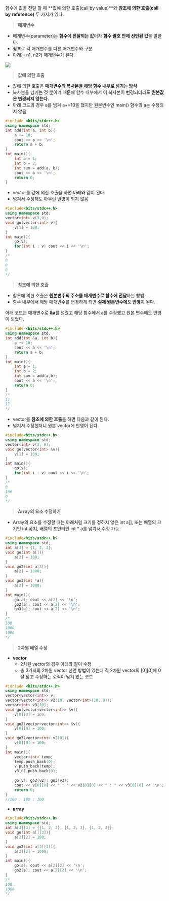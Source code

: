 
함수에 값을 전달 할 때 **값에 의한 호출(call by value)**와 **참조에 의한 호출(call by reference)** 두 가지가 있다.

> **매개변수**

-   매개변수(parameter)는 **함수에 전달되는 값**이자 **함수 괄호 안에 선언된 값**을 말한다.
-   쉼표로 각 매개변수를 다른 매개변수와 구분
-   아래는 n1, n2가 매개변수가 된다.

![](https://blog.kakaocdn.net/dn/ZGCyg/btr0Ht2IAUI/KRhZKy8bZV3v9refu2QQr0/img.png)

> **값에 의한 호출**

-   값에 의한 호출은 **매개변수의 복사본을 해당 함수 내부로 넘기는 방식**
-   복사본을 넘기는 것 뿐이기 때문에 함수 내부에서 이 복사본이 변경되더라도 **원본값은 변경되지 않는다.**
-   아래 코드의 경우 a를 넘겨 a+=10을 했지만 원본변수인 main() 함수의 a는 수정되지 않음

```cpp
#include <bits/stdc++.h>
using namespace std;
int add(int a, int b){
    a += 10;
    cout << a << '\n';
    return a + b;
}
int main(){
	int a = 1;
    int b = 2;
    int sum = add(a, b);
    cout << a << '\n';
    return 0;
}
```

-   vector를 값에 의한 호출을 하면 아래와 같이 된다. 
-   넘겨서 수정해도 아무런 반영이 되지 않음

```cpp
#include<bits/stdc++.h>
using namespace std;
vector<int> v(3,0);
void go(vector<int> v){
	v[1] = 100;
}
int main(){
	go(v);
    for(int i : v) cout << i << '\n';
}
/*
0
0
0
*/
```

> **참조에 의한 호출**

-   참조에 의한 호출은 **원본변수의 주소를 매개변수로 함수에 전달**하는 방법
-   함수 내부에서 해당 매개변수를 변경하게 되면 **실제 원본변수에도 반영**이 된다.

아래 코드는 매개변수로 **&a**를 넘겼고 해당 함수에서 a를 수정했고 원본 변수에도 반영이 되었다.

```cpp
#include <bits/stdc++.h>
using namespace std;
int add(int &a, int b){
	a += 10;
    cout << a << '\n';
    return a + b;
}
int main(){
	int a = 1;
    int b = 2;
    int sum = add(a,b);
    cout << a << '\n';
    return 0;
}
/*
11
11
*/
```

-   vector를 **참조에 의한 호출**을 하면 다음과 같이 된다.
-   넘겨서 수정했더니 원본 vector에 반영이 된다.

```cpp
#include<bits/stdc++.h>
using namespace std;
vector<int> v(3, 0);
void go(vector<int> &v){
	v[1] = 100;
}
int main(){
    go(v);
    for(int i : v) cout << i << '\n';
}
/*
0
100
0
*/
```

> **Array의 요소 수정하기**

-   Array의 요소를 수정할 때는 아래처럼 크기를 정하지 않은 int a[], 또는 배열의 크기인 int a[3], 배열의 포인터인 int * a를 넘겨서 수정 가능

```cpp
#include<bits/stdc++.h>
using namespace std;
int a[3] = {1, 2, 3};
void go(int a[]){
	a[2] = 100;
}
void go2(int a[3]){
	a[2] = 1000;
}
void go3(int *a){
	a[2] = 1000;
}
int main(){
    go(a); cout << a[2] << '\n';
    go2(a); cout << a[2] << '\n';
    go3(a); cout << a[2] << '\n';
}
/*
100
1000
1000
*/
```

> **2차원 배열 수정**

-   **vector**  
    -   2차원 vector의 경우 아래와 같이 수정
    -   총 3가지의 2차원 vector 선언 방법이 있는데 각 2차원 vector의 [0][0]에 0을 담고 수정하는 로직이 담겨 있는 코드

```cpp
#include <bits/stdc++.h>
using namespace std;
vector<vector<int>> v;
vector<vector<int>> v2(10, vector<int>(10, 0));
vector<int> v3[10];
void go(vector<vector<int>> &v){
	v[0][0] = 100;
}
void go2(vector<vector<int>> &v){
	v[0][0] = 100;
}
void go3(vector<int> v[10]){
	v[0][0] = 100;
}
int main(){
    vector<int> temp;
    temp.push_back(0);
    v.push_back(temp);
    v3[0].push_back(0);
	
    go(v); go2(v2); go3(v3);
	cout << v[0][0] << " : " << v2[0][0] << " : " << v3[0][0] << '\n';
	return 0;
}
//100 : 100 : 100
```

-   **array**

```cpp
#include<bits/stdc++.h>
using namespace std;
int a[3][3] = {{1, 2, 3}, {1, 2, 3}, {1, 2, 3}};
void go(int a[][3]){
	a[2][2] = 100;
}
void go2(int a[3][3]){
	a[2][2] = 1000;
}
int main(){
	go(a); cout << a[2][2] << '\n';
	go2(a); cout << a[2][2] << '\n';
}
/*
100
1000
*/
```